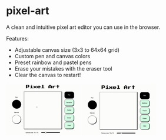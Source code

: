 # pixel-art
A clean and intuitive pixel art editor you can use in the browser.

Features:
- Adjustable canvas size (3x3 to 64x64 grid) <br>
- Custom pen and canvas colors 
- Preset rainbow and pastel pens
- Erase your mistakes with the eraser tool 
- Clear the canvas to restart! <br>
<img src="/demos/pixel-art-size-demo.gif" alt="Canvas size is adjustable" width="40%">
<img src="/demos/pixel-art-mode-demo.gif" alt="You can choose from the pen, rainbow, pastel, or eraser" width="40%">
